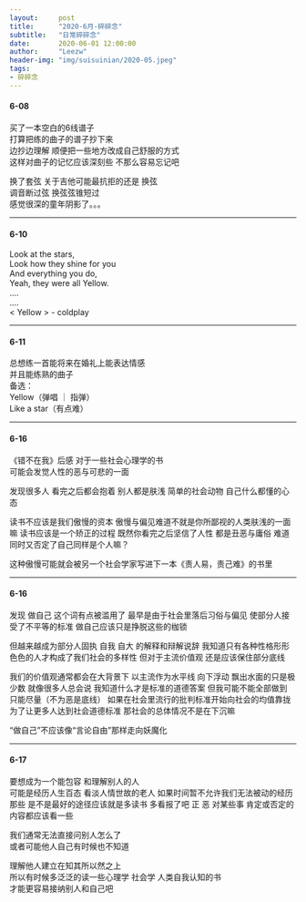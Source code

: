 ```yaml
---
layout:     post 
title:      "2020-6月-碎碎念"
subtitle:   "日常碎碎念"
date:       2020-06-01 12:00:00
author:     "Leezw"
header-img: "img/suisuinian/2020-05.jpeg"
tags:
- 碎碎念
---
```



#### 6-08
买了一本空白的6线谱子     
打算把练的曲子的谱子抄下来     
边抄边理解 顺便把一些地方改成自己舒服的方式     
这样对曲子的记忆应该深刻些 不那么容易忘记吧     

换了套弦 关于吉他可能最抗拒的还是 换弦     
调音断过弦 换弦弦锥短过     
感觉很深的童年阴影了。。。     

---
#### 6-10
Look at the stars,     
Look how they shine for you     
And everything you do,     
Yeah, they were all Yellow.     
....     
....     
< Yellow > - coldplay     

---
#### 6-11
总想练一首能将来在婚礼上能表达情感      
并且能练熟的曲子     
备选：     
Yellow（弹唱 ｜ 指弹）     
Like a star（有点难）     

---
#### 6-16
《错不在我》后感
对于一些社会心理学的书    
可能会发觉人性的恶与可悲的一面

发现很多人 看完之后都会抱着 
别人都是肤浅 简单的社会动物 自己什么都懂的心态

读书不应该是我们傲慢的资本
傲慢与偏见难道不就是你所鄙视的人类肤浅的一面嘛
读书应该是一个矫正的过程
既然你看完之后坚信了人性 都是丑恶与庸俗
难道同时又否定了自己同样是个人嘛？

这种傲慢可能就会被另一个社会学家写进下一本《责人易，责己难》的书里


---
#### 6-16
发现 做自己 这个词有点被滥用了
最早是由于社会里落后习俗与偏见 使部分人接受了不平等的标准
做自己应该只是挣脱这些的枷锁

但越来越成为部分人固执 自我 自大 的解释和辩解说辞
我知道只有各种性格形形色色的人才构成了我们社会的多样性
但对于主流价值观 还是应该保住部分底线

我们的价值观通常都会在大背景下 以主流作为水平线 向下浮动 飘出水面的只是极少数
就像很多人总会说  我知道什么才是标准的道德答案 
但我可能不能全部做到 只能尽量（不为恶是底线）
如果在社会里流行的批判标准开始向社会的均值靠拢 为了让更多人达到社会道德标准
那社会的总体情况不是在下沉嘛

“做自己”不应该像“言论自由”那样走向妖魔化


---
#### 6-17
要想成为一个能包容 和理解别人的人    
可能是经历人生百态 看淡人情世故的老人
如果时间暂不允许我们无法被动的经历那些 
是不是最好的途径应该就是多读书 多看报了吧
正 恶 对某些事 肯定或否定的内容都应该看一些   

我们通常无法直接问别人怎么了  
或者可能他人自己有时候也不知道

理解他人建立在知其所以然之上     
所以有时候多泛泛的读一些心理学 社会学 人类自我认知的书     
才能更容易接纳别人和自己吧      

  







